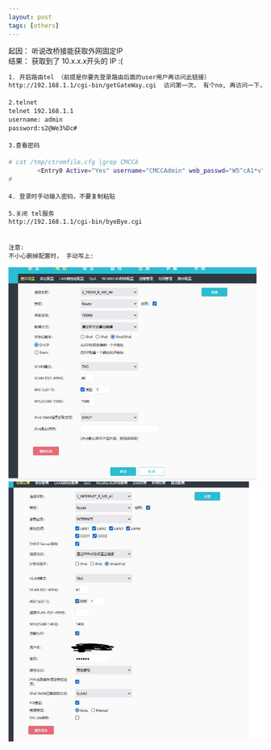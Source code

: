 ```yaml
---
layout: post
tags: [others]
---
```



起因：
听说改桥接能获取外网固定IP<br >
结果：
获取到了 10.x.x.x开头的 IP :(
```bash
1. 开启路由tel （前提是你要先登录路由后面的user用户再访问此链接）
http://192.168.1.1/cgi-bin/getGateWay.cgi  访问第一次， 有个no, 再访问一下， 会变成yes

2.telnet
telnet 192.168.1.1
username: admin
password:s2@We3%Dc#

3.查看密码

# cat /tmp/ctromfile.cfg |grep CMCCA
        <Entry0 Active="Yes" username="CMCCAdmin" web_passwd="W5^cA1*v"
# 

4. 登录时手动输入密码，不要复制粘贴

5.关闭 tel服务
http://192.168.1.1/cgi-bin/byeBye.cgi


注意:
不小心删掉配置时， 手动写上:

```
![1](../images/移动1.jpg)
![2](../images/移动2.jpg)